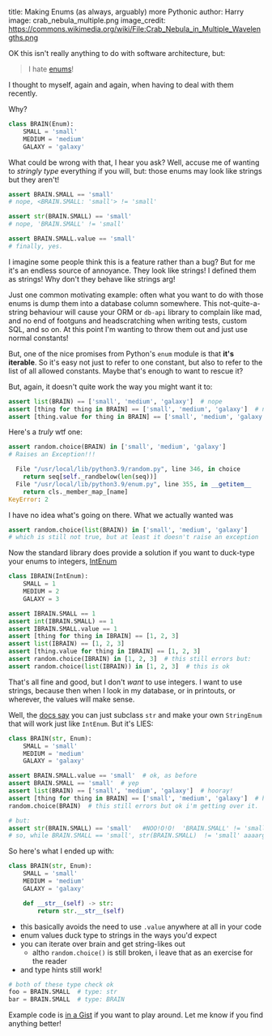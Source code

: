 title: Making Enums (as always, arguably) more Pythonic
author: Harry
image: crab_nebula_multiple.png
image_credit: https://commons.wikimedia.org/wiki/File:Crab_Nebula_in_Multiple_Wavelengths.png

OK this isn't really anything to do with software architecture, but:

> I hate [enums](https://docs.python.org/3/library/enum.html)!

I thought to myself, again and again, when having to deal with them recently.

Why?

```python
class BRAIN(Enum):
    SMALL = 'small'
    MEDIUM = 'medium'
    GALAXY = 'galaxy'
```

What could be wrong with that, I hear you ask?
Well, accuse me of wanting to _stringly type_ everything if you will,
but: those enums may look like strings but they aren't!

```python
assert BRAIN.SMALL == 'small'
# nope, <BRAIN.SMALL: 'small'> != 'small'

assert str(BRAIN.SMALL) == 'small'
# nope, 'BRAIN.SMALL' != 'small'

assert BRAIN.SMALL.value == 'small'
# finally, yes.
```

I imagine some people think this is a feature rather than a bug?  But for me
it's an endless source of annoyance.  They look like strings!  I defined them
as strings!  Why don't they behave like strings arg!

Just one common motivating example:  often what you want to do with those
enums is dump them into a database column somewhere. This not-quite-a-string
behaviour will cause your ORM or `db-api` library to complain like mad, and
no end of footguns and headscratching when writing tests, custom SQL, and so on.
At this point I'm wanting to throw them out and just use normal constants!

But, one of the nice promises from Python's `enum` module is that **it's iterable**.
So it's easy not just to refer to one constant,
but also to refer to the list of all allowed constants.  Maybe that's enough
to want to rescue it?

But, again, it doesn't quite work the way you might want it to:

```python
assert list(BRAIN) == ['small', 'medium', 'galaxy']  # nope
assert [thing for thing in BRAIN] == ['small', 'medium', 'galaxy']  # nope
assert [thing.value for thing in BRAIN] == ['small', 'medium', 'galaxy']  # yes
```

Here's a _truly_ wtf one:

```python
assert random.choice(BRAIN) in ['small', 'medium', 'galaxy']
# Raises an Exception!!!

  File "/usr/local/lib/python3.9/random.py", line 346, in choice
    return seq[self._randbelow(len(seq))]
  File "/usr/local/lib/python3.9/enum.py", line 355, in __getitem__
    return cls._member_map_[name]
KeyError: 2
```

I have no idea what's going on there. What we actually wanted was

```python
assert random.choice(list(BRAIN)) in ['small', 'medium', 'galaxy']
# which is still not true, but at least it doesn't raise an exception
```

Now the standard library does provide a solution
if you want to duck-type your enums to integers,
[IntEnum](https://docs.python.org/3/library/enum.html#derived-enumerations)


```python
class IBRAIN(IntEnum):
    SMALL = 1
    MEDIUM = 2
    GALAXY = 3

assert IBRAIN.SMALL == 1
assert int(IBRAIN.SMALL) == 1
assert IBRAIN.SMALL.value == 1
assert [thing for thing in IBRAIN] == [1, 2, 3]
assert list(IBRAIN) == [1, 2, 3]
assert [thing.value for thing in IBRAIN] == [1, 2, 3]
assert random.choice(IBRAIN) in [1, 2, 3]  # this still errors but:
assert random.choice(list(IBRAIN)) in [1, 2, 3]  # this is ok
```

That's all fine and good, but I don't _want_ to use integers.
I want to use strings, because then when I look in my database,
or in printouts, or wherever,
the values will make sense.

Well, the [docs say](https://docs.python.org/3/library/enum.html#others)
you can just subclass `str` and make your own `StringEnum` that will work just like `IntEnum`.
But it's LIES:

```python
class BRAIN(str, Enum):
    SMALL = 'small'
    MEDIUM = 'medium'
    GALAXY = 'galaxy'

assert BRAIN.SMALL.value == 'small'  # ok, as before
assert BRAIN.SMALL == 'small'  # yep
assert list(BRAIN) == ['small', 'medium', 'galaxy']  # hooray!
assert [thing for thing in BRAIN] == ['small', 'medium', 'galaxy']  # hooray!
random.choice(BRAIN)  # this still errors but ok i'm getting over it.

# but:
assert str(BRAIN.SMALL) == 'small'   #NOO!O!O!  'BRAIN.SMALL' != 'small'
# so, while BRAIN.SMALL == 'small', str(BRAIN.SMALL)  != 'small' aaaargh
```

So here's what I ended up with:

```python
class BRAIN(str, Enum):
    SMALL = 'small'
    MEDIUM = 'medium'
    GALAXY = 'galaxy'

    def __str__(self) -> str:
        return str.__str__(self)
```

* this basically avoids the need to use `.value` anywhere at all in your code
* enum values duck type to strings in the ways you'd expect
* you can iterate over brain and get string-likes out
  - altho `random.choice()` is still broken, i leave that as an exercise for the reader
* and type hints still work!

```python
# both of these type check ok
foo = BRAIN.SMALL  # type: str
bar = BRAIN.SMALL  # type: BRAIN
```

Example code is [in a Gist](https://gist.github.com/hjwp/405f04802ea558f042728ec5edbb4e62)
if you want to play around.
Let me know if you find anything better!
